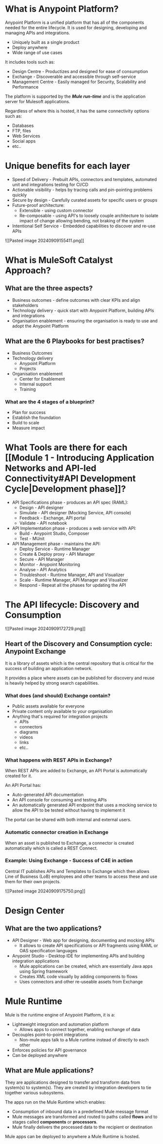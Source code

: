 # What is Anypoint Platform?

Anypoint Platform is a unified platform that has all of the components needed for the entire lifecycle. It is used for designing, developing and managing APIs and integrations. 

- Uniquely built as a single product
- Deploy anywhere
- Wide range of use cases

It includes tools such as:
- Design Centre - Productizes and designed for ease of consumption
- Exchange - Discoverable and accessible through self-service
- Management Centre - Easily managed for Security, Scalability and Performance

The platform is supported by the ***Mule run-time*** and is the application server for Mulesoft applications. 

Regardless of where this is hosted, it has the same connectivity options such as:
- Databases
- FTP, files
- Web Services
- Social apps
- etc..

# Unique benefits for each layer

- Speed of Delivery - Prebuilt APIs, connectors and templates, automated unit and integrations testing for CI/CD
- Actionable visibility - helps by tracing calls and pin-pointing problems quickly
- Secure by design - Carefully curated assets for specific users or groups 
- Future-proof architecture:
	- Extensible - using custom connector
	- Re-composable - using API's to loosely couple architecture to isolate impact of change allowing bending, not braking of the system
- Intentional Self Service - Embedded capabilities to discover and re-use APIs

![[Pasted image 20240909155411.png]]

# What is MuleSoft Catalyst Approach?

## What are the three aspects?

- Business outcomes - define outcomes with clear KPIs and align stakeholders
- Technology delivery - quick start with Anypoint Platform, building APIs and integrations
- Organisation enablement - ensuring the organisation is ready to use and adopt the Anypoint Platform
## What are the 6 Playbooks for best practises?

- Business Outcomes
- Technology delivery
	- Anypoint Platform
	- Projects
- Organisation enablement
	- Center for Enablement
	- Internal support
	- Training

### What are the 4 stages of a blueprint?

- Plan for success
- Establish the foundation
- Build to scale
- Measure impact



# What Tools are there for each [[Module 1 - Introducing Application Networks and API-led Connectivity#API Development Cycle|Development phase]]?

- API Specifications phase - produces an API spec (RAML):
	- Design - API designer
	- Simulate - API designer (Mocking Service, API console)
	- Feedback - Exchange, API portal
	- Validate - API notebook
- API Implementation phase - produces a web service with API:
	- Build - Anypoint Studio, Composer
	- Test - MUnit
- API Management phase - maintains the API:
	- Deploy Service - Runtime Manager
	- Create & Deploy proxy - API Manager
	- Secure - API Manager
	- Monitor - Anypoint Monitoring
	- Analyse - API Analytics
	- Troubleshoot - Runtime Manager, API   and Visualizer
	- Scale - Runtime Manager, API Manager and Visualizer
	- Respond - Repeat all the phases for updating the API

# The API lifecycle: Discovery and Consumption

![[Pasted image 20240909172729.png]]

## Heart of the Discovery and Consumption cycle: Anypoint Exchange

It is a library of assets which is the central repository that is critical for the success of building an application network.

It provides a place where assets can be published for discovery and reuse is heavily helped by strong search capabilities.

### What does (and should) Exchange contain?

- Public assets available for everyone
- Private content only available to your organisation
- Anything that's required for integration projects
	- APIs
	- connectors
	- diagrams
	- videos
	- links
	- etc..
### What happens with REST APIs in Exchange?

When REST APIs are added to Exchange, an API Portal is automatically created for it.

An API Portal has:
- Auto-generated API documentation
- An API console for consuming and testing APIs
- An automatically generated API endpoint that uses a mocking service to allow the API to be tested without having to implement it

The portal can be shared with both internal and external users.

### Automatic connector creation in Exchange

When an asset is published to Exchange, a connector is created automatically which is called a REST Connect.

### Example: Using Exchange - Success of C4E in action

Central IT publishes APIs and Templates to Exchange which then allows Line of Business (LoB) employees and other teams to access these and use them for their own projects.

![[Pasted image 20240909175750.png]]
# Design Center

## What are the two applications?

- API Designer - Web app for designing, documenting and mocking APIs
	- It allows to create API specifications or API fragments using RAML or OAS specification languages
- Anypoint Studio - Desktop IDE for implementing APIs and building integration applications
	- Mule applications can be created, which are essentially Java apps using Spring framework
	- Creates XML code visually by adding components to flows
	- Uses connectors and other re-useable assets from Exchange

# Mule Runtime

Mule is the runtime engine of Anypoint Platform, it is a:
- Lightweight integration and automation platform
	- Allows apps to connect together, enabling exchange of data
- Decouples point-to-point integrations
	- Non-mule apps talk to a Mule runtime instead of directly to each other
- Enforces policies for API governance
- Can be deployed anywhere

## What are Mule applications?

They are applications designed to transfer and transform data from system(s) to system(s). They are created by integration developers to tie together various subsystems.

The apps run on the Mule Runtime which enables:
- Consumption of inbound data in a predefined Mule message format
- Mule messages are transformed and routed to paths called **flows** and to stages called **components** or **processors**.
- Mule finally delivers the processed data to the recipient or destination

Mule apps can be deployed to anywhere a Mule Runtime is hosted.
